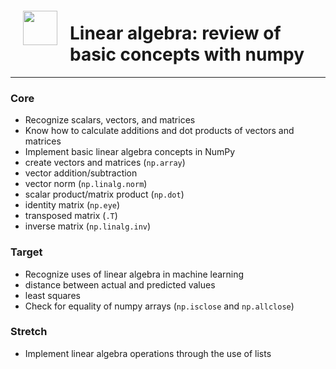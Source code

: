 <img src="http://imgur.com/1ZcRyrc.png" style="float: left; margin: 20px; height: 55px">

# Linear algebra: review of basic concepts with numpy
---

### Core

- Recognize scalars, vectors, and matrices
- Know how to calculate additions and dot products of vectors and matrices
- Implement basic linear algebra concepts in NumPy
 - create vectors and matrices (`np.array`)
 - vector addition/subtraction 
 - vector norm (`np.linalg.norm`)
 - scalar product/matrix product (`np.dot`)
 - identity matrix (`np.eye`)
 - transposed matrix (`.T`)
 - inverse matrix (`np.linalg.inv`)

### Target
- Recognize uses of linear algebra in machine learning
 - distance between actual and predicted values
 - least squares
- Check for equality of numpy arrays (`np.isclose` and `np.allclose`)


### Stretch
- Implement linear algebra operations through the use of lists
